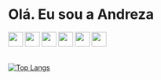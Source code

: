 # Olá. Eu sou a Andreza

<div class="skills">
  <img height="30em" src="https://img.shields.io/badge/HTML5-778DA9?style=for-the-badge&logo=html5&logoColor=22272E">
  <img height="30em" src="https://img.shields.io/badge/CSS3-778DA9?style=for-the-badge&logo=css3&logoColor=22272E">
  <img height="30em" src="https://img.shields.io/badge/JavaScript-778DA9?style=for-the-badge&logo=javascript&logoColor=22272E">
  <img height="30em" src="https://img.shields.io/badge/Git-778DA9?style=for-the-badge&logo=git&logoColor=22272E">
  <img height="30em" src="https://img.shields.io/badge/Figma-778DA9?style=for-the-badge&logo=figma&logoColor=22272E" />
  <img height="30em" src="https://img.shields.io/badge/Adobe%20XD-778DA9?style=for-the-badge&logo=adobexd&logoColor=22272E" />
</div>
<br>

<!--
**arodlima/arodlima** is a ✨ _special_ ✨ repository because its `README.md` (this file) appears on your GitHub profile.

Here are some ideas to get you started:

- 🔭 I’m currently working on ...
- 🌱 I’m currently learning ...
- 👯 I’m looking to collaborate on ...
- 🤔 I’m looking for help with ...
- 💬 Ask me about ...
- 📫 How to reach me: ...
- 😄 Pronouns: ...
- ⚡ Fun fact: ...
-->
[![Top Langs](https://github-readme-stats.vercel.app/api/top-langs/?username=arodlima&layout=compact&theme=city_lights)](https://github.com/anuraghazra/github-readme-stats)
